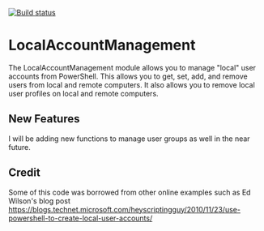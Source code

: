 [![Build status](https://ci.appveyor.com/api/projects/status/dfo55sfovqlo6juc/branch/master?svg=true)](https://ci.appveyor.com/project/RobbertCourtney/localaccountmanagement/branch/master)
# LocalAccountManagement
The LocalAccountManagement module allows you to manage "local" user accounts from PowerShell.  This allows you to get, set, add, and remove users from local and remote computers.  It also allows you to remove local user profiles on local and remote computers.

## New Features
I will be adding new functions to manage user groups as well in the near future.
## Credit
Some of this code was borrowed from other online examples such as Ed Wilson's blog post
https://blogs.technet.microsoft.com/heyscriptingguy/2010/11/23/use-powershell-to-create-local-user-accounts/
